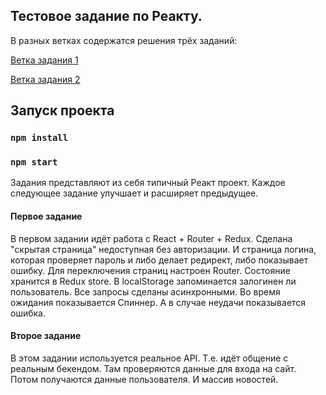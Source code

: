 ## Тестовое задание по Реакту.

В разных ветках содержатся решения трёх заданий:

[Ветка задания 1](https://github.com/ArminBlaze/Test-1-login-react/tree/1.5-improvements)

[Ветка задания 2](https://github.com/ArminBlaze/Test-1-login-react/tree/2.0)

## Запуск проекта

### `npm install`
### `npm start`


Задания представляют из себя типичный Реакт проект. Каждое следующее задание улучшает и расширяет предыдущее.


#### Первое задание
В первом задании идёт работа с React + Router + Redux. Сделана "скрытая страница" недоступная без авторизации. И страница логина, которая проверяет пароль и либо делает редирект, либо показывает ошибку.
Для переключения страниц настроен Router. Состояние хранится в Redux store. В localStorage запоминается залогинен ли пользователь. Все запросы сделаны асинхронными. Во время ожидания показывается Спиннер. А в случае неудачи показывается ошибка.


#### Второе задание
В этом задании используется реальное API. Т.е. идёт общение с реальным бекендом.
Там проверяются данные для входа на сайт. Потом получаются данные пользователя. И массив новостей.


<!-- ## Открыть Демо 1
[Сайт задания 1](http://localhost:3000)
Для входа в профиль ввести:
```
username: Admin
password: 12345 
```

## Открыть Демо 2
[Сайт задания 2](http://localhost:3000)
Для входа в профиль ввести:
```
email: max@test.com
password: 12345 
``` -->
